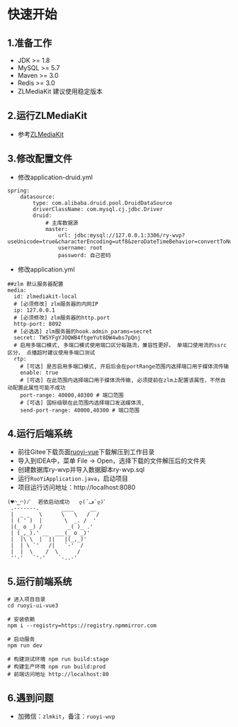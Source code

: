 # 快速开始

## 1.准备工作
- JDK >= 1.8
- MySQL >= 5.7
- Maven >= 3.0
- Redis >= 3.0
- ZLMediaKit 建议使用稳定版本

## 2.运行ZLMediaKit
- 参考[ZLMediaKit](https://docs.zlmediakit.com/zh/)

## 3.修改配置文件
- 修改application-druid.yml
```yml:no-line-numbers
spring:
    datasource:
        type: com.alibaba.druid.pool.DruidDataSource
        driverClassName: com.mysql.cj.jdbc.Driver
        druid:
            # 主库数据源
            master:
                url: jdbc:mysql://127.0.0.1:3306/ry-wvp?useUnicode=true&characterEncoding=utf8&zeroDateTimeBehavior=convertToNull&useSSL=true&serverTimezone=GMT%2B8&rewriteBatchedStatements=true&allowMultiQueries=true
                username: root
                password: 自己密码
```
- 修改application.yml
```yml:no-line-numbers
##zlm 默认服务器配置
media:
  id: zlmediakit-local
  # [必须修改] zlm服务器的内网IP
  ip: 127.0.0.1
  # [必须修改] zlm服务器的http.port
  http-port: 8092
  # [必选选] zlm服务器的hook.admin_params=secret
  secret: TWSYFgYJOQWB4ftgeYut8DW4wbs7pQnj
  # 启用多端口模式, 多端口模式使用端口区分每路流，兼容性更好。 单端口使用流的ssrc区分， 点播超时建议使用多端口测试
  rtp:
    # [可选] 是否启用多端口模式, 开启后会在portRange范围内选择端口用于媒体流传输
    enable: true
    # [可选] 在此范围内选择端口用于媒体流传输, 必须提前在zlm上配置该属性，不然自动配置此属性可能不成功
    port-range: 40000,40300 # 端口范围
    # [可选] 国标级联在此范围内选择端口发送媒体流,
    send-port-range: 40000,40300 # 端口范围
```
## 4.运行后端系统
- 前往Gitee下载页面[ruoyi-vue](https://doc.ruoyi.vip/)下载解压到工作目录
- 导入到IDEA中，菜单 File -> Open，选择下载的文件解压后的文件夹
- 创建数据库ry-wvp并导入数据脚本ry-wvp.sql
- 运行`RuoYiApplication.java`，启动项目
- 项目运行访问地址：http://localhost:8080
```java:no-line-numbers
(♥◠‿◠)ﾉﾞ  若依启动成功   ლ(´ڡ`ლ)ﾞ  
 .-------.       ____     __        
 |  _ _   \      \   \   /  /    
 | ( ' )  |       \  _. /  '       
 |(_ o _) /        _( )_ .'         
 | (_,_).' __  ___(_ o _)'          
 |  |\ \  |  ||   |(_,_)'         
 |  | \ `'   /|   `-'  /           
 |  |  \    /  \      /           
 ''-'   `'-'    `-..-'    
```
## 5.运行前端系统
```javascript:no-line-numbers
# 进入项目目录
cd ruoyi-ui-vue3

# 安装依赖
npm i --registry=https://registry.npmmirror.com

# 启动服务
npm run dev

# 构建测试环境 npm run build:stage
# 构建生产环境 npm run build:prod
# 前端访问地址 http://localhost:80
```
## 6.遇到问题
- 加微信：`zlmkit`，备注：`ruoyi-wvp`
